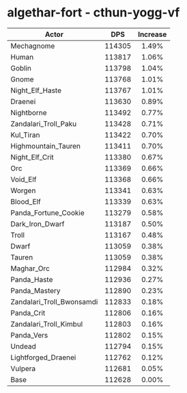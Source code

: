 # algethar-fort - cthun-yogg-vf
| Actor | DPS | Increase |
|---|:---:|:---:|
|Mechagnome|114305|1.49%|
|Human|113817|1.06%|
|Goblin|113798|1.04%|
|Gnome|113768|1.01%|
|Night_Elf_Haste|113767|1.01%|
|Draenei|113630|0.89%|
|Nightborne|113492|0.77%|
|Zandalari_Troll_Paku|113428|0.71%|
|Kul_Tiran|113422|0.70%|
|Highmountain_Tauren|113411|0.70%|
|Night_Elf_Crit|113380|0.67%|
|Orc|113369|0.66%|
|Void_Elf|113368|0.66%|
|Worgen|113341|0.63%|
|Blood_Elf|113339|0.63%|
|Panda_Fortune_Cookie|113279|0.58%|
|Dark_Iron_Dwarf|113187|0.50%|
|Troll|113167|0.48%|
|Dwarf|113059|0.38%|
|Tauren|113059|0.38%|
|Maghar_Orc|112984|0.32%|
|Panda_Haste|112936|0.27%|
|Panda_Mastery|112890|0.23%|
|Zandalari_Troll_Bwonsamdi|112833|0.18%|
|Panda_Crit|112806|0.16%|
|Zandalari_Troll_Kimbul|112803|0.16%|
|Panda_Vers|112802|0.15%|
|Undead|112794|0.15%|
|Lightforged_Draenei|112762|0.12%|
|Vulpera|112681|0.05%|
|Base|112628|0.00%|

